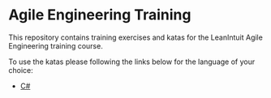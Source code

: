 # Agile Engineering Training

This repository contains training exercises and katas for the LeanIntuit Agile Engineering training course.

To use the katas please following the links below for the language of your choice:

 * [C#](cs)